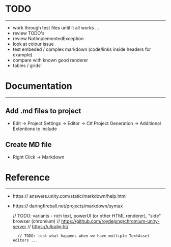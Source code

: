 # TODO
------------------------------------------------------------------------------

* work through test files until it all works ...
* review TODO's
* review NotImplementedException
* look at colour issue
* test embeded / complex markdown (code/links inside headers for example)
* compare with known good renderer
* tables / grids!

# Documentation
------------------------------------------------------------------------------

## Add .md files to project

* Edit -> Project Settings -> Editor -> C# Project Generation -> Additional Extentions to include

## Create MD file

* Right Click -> Markdown


# Reference
------------------------------------------------------------------------------



* https:// answers.unity.com/static/markdown/help.html
* https:// daringfireball.net/projects/markdown/syntax


    // TODO: variants - rich text, powerUI (or other HTML renderer), "side" browser (chromium)
    //          https://github.com/roydejong/chromium-unity-server
    //          https://ultralig.ht/

        // TODO: test what happens when we have multiple TextAsset editors ...
